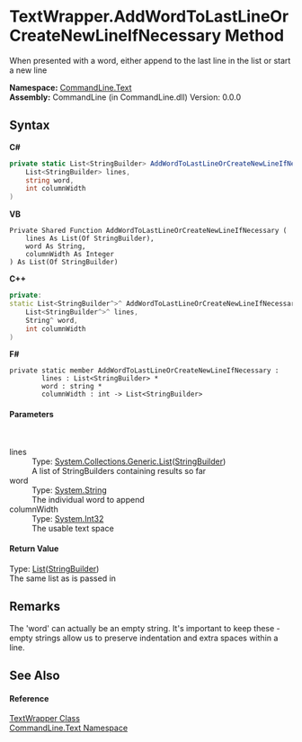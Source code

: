 # TextWrapper.AddWordToLastLineOrCreateNewLineIfNecessary Method 
 

When presented with a word, either append to the last line in the list or start a new line

**Namespace:**&nbsp;<a href="N_CommandLine_Text">CommandLine.Text</a><br />**Assembly:**&nbsp;CommandLine (in CommandLine.dll) Version: 0.0.0

## Syntax

**C#**<br />
``` C#
private static List<StringBuilder> AddWordToLastLineOrCreateNewLineIfNecessary(
	List<StringBuilder> lines,
	string word,
	int columnWidth
)
```

**VB**<br />
``` VB
Private Shared Function AddWordToLastLineOrCreateNewLineIfNecessary ( 
	lines As List(Of StringBuilder),
	word As String,
	columnWidth As Integer
) As List(Of StringBuilder)
```

**C++**<br />
``` C++
private:
static List<StringBuilder^>^ AddWordToLastLineOrCreateNewLineIfNecessary(
	List<StringBuilder^>^ lines, 
	String^ word, 
	int columnWidth
)
```

**F#**<br />
``` F#
private static member AddWordToLastLineOrCreateNewLineIfNecessary : 
        lines : List<StringBuilder> * 
        word : string * 
        columnWidth : int -> List<StringBuilder> 

```


#### Parameters
&nbsp;<dl><dt>lines</dt><dd>Type: <a href="https://docs.microsoft.com/dotnet/api/system.collections.generic.list-1" target="_blank">System.Collections.Generic.List</a>(<a href="https://docs.microsoft.com/dotnet/api/system.text.stringbuilder" target="_blank">StringBuilder</a>)<br />A list of StringBuilders containing results so far</dd><dt>word</dt><dd>Type: <a href="https://docs.microsoft.com/dotnet/api/system.string" target="_blank">System.String</a><br />The individual word to append</dd><dt>columnWidth</dt><dd>Type: <a href="https://docs.microsoft.com/dotnet/api/system.int32" target="_blank">System.Int32</a><br />The usable text space</dd></dl>

#### Return Value
Type: <a href="https://docs.microsoft.com/dotnet/api/system.collections.generic.list-1" target="_blank">List</a>(<a href="https://docs.microsoft.com/dotnet/api/system.text.stringbuilder" target="_blank">StringBuilder</a>)<br />The same list as is passed in

## Remarks
The 'word' can actually be an empty string. It's important to keep these - empty strings allow us to preserve indentation and extra spaces within a line.

## See Also


#### Reference
<a href="T_CommandLine_Text_TextWrapper">TextWrapper Class</a><br /><a href="N_CommandLine_Text">CommandLine.Text Namespace</a><br />